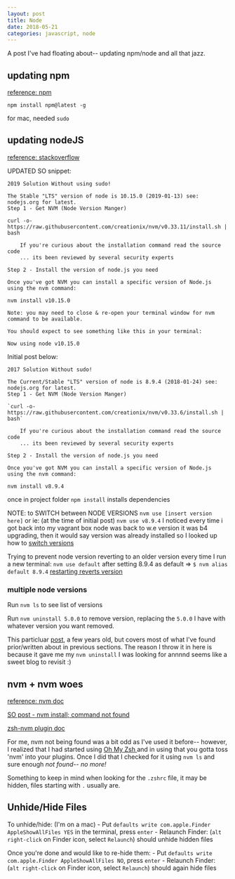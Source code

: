 ```yaml
---
layout: post
title: Node
date: 2018-05-21
categories: javascript, node
---
```


A post I've had floating about-- updating npm/node and all that jazz.

## updating npm
[reference: npm](https://docs.npmjs.com/getting-started/installing-node)

`npm install npm@latest -g`

for mac, needed `sudo`

## updating nodeJS 

[reference: stackoverflow](https://stackoverflow.com/questions/10075990/upgrading-node-js-to-latest-version#10076029)

UPDATED SO snippet:
```
2019 Solution Without using sudo!

The Stable "LTS" version of node is 10.15.0 (2019-01-13) see: nodejs.org for latest.
Step 1 - Get NVM (Node Version Manger)

curl -o- https://raw.githubusercontent.com/creationix/nvm/v0.33.11/install.sh | bash

    If you're curious about the installation command read the source code
    ... its been reviewed by several security experts

Step 2 - Install the version of node.js you need

Once you've got NVM you can install a specific version of Node.js using the nvm command:

nvm install v10.15.0

Note: you may need to close & re-open your terminal window for nvm command to be available.

You should expect to see something like this in your terminal:

Now using node v10.15.0

```

Initial post below:
```  
2017 Solution Without sudo!

The Current/Stable "LTS" version of node is 8.9.4 (2018-01-24) see: nodejs.org for latest.
Step 1 - Get NVM (Node Version Manger)

`curl -o- https://raw.githubusercontent.com/creationix/nvm/v0.33.6/install.sh | bash`

    If you're curious about the installation command read the source code
    ... its been reviewed by several security experts

Step 2 - Install the version of node.js you need

Once you've got NVM you can install a specific version of Node.js using the nvm command:

nvm install v8.9.4

```
once in project folder `npm install` installs dependencies

NOTE: to SWITCH between NODE VERSIONS `nvm use [insert version here]` or ie: (at the time of initial post) `nvm use v8.9.4`
	I noticed every time i got back into my vagrant box node was back to w.e version it was b4 upgrading, then it would say version was already installed so I looked up how to [switch versions](http://michael-kuehnel.de/node.js/2015/09/08/using-vm-to-switch-node-versions.html)

Trying to prevent node version reverting to an older version every time I run a new terminal:
`nvm use default` after setting 8.9.4 as default => `$ nvm alias default 8.9.4`
[restarting reverts version](https://stackoverflow.com/questions/36098765/why-restarting-reverts-the-version-of-node#36099044)

### multiple node versions
Run `nvm ls` to see list of versions 

Run `nvm uninstall 5.0.0` to remove version, replacing the `5.0.0` I have with whatever version you want removed.

This particluar [post](https://davidwalsh.name/nvm), a few years old, but covers most of what I've found prior/written about in previous sections. The reason I throw it in here is because it gave me my `nvm uninstall` I was looking for annnnd seems like a sweet blog to revisit :)

## nvm + nvm woes
[reference: nvm doc](https://github.com/creationix/nvm#installation-and-update)

[SO post - nvm install; command not found](https://stackoverflow.com/questions/16904658/node-version-manager-install-nvm-command-not-found)

[zsh-nvm plugin doc](https://github.com/lukechilds/zsh-nvm#as-an-oh-my-zsh-custom-plugin)

For me, nvm not being found was a bit odd as I've used it before-- however, I realized that I had started using [Oh My Zsh ](https://github.com/robbyrussell/oh-my-zsh) and in using that you gotta toss 'nvm' into your plugins. Once I did that I checked for it using `nvm ls` and sure enough *not found-- no more!*

Something to keep in mind when looking for the `.zshrc` file, it may be hidden, files starting with `.` usually are.

## Unhide/Hide Files
To unhide/hide: (I'm on a mac)
    - Put `defaults write com.apple.Finder AppleShowAllFiles YES` in the terminal, press `enter`
    - Relaunch Finder: (`alt right-click` on Finder icon, select `Relaunch`) should unhide hidden files

Once you're done and would like to re-hide them:
    - Put `defaults write com.apple.Finder AppleShowAllFiles NO`, press `enter`
    - Relaunch Finder: (`alt right-click` on Finder icon, select `Relaunch`) should again hide files
